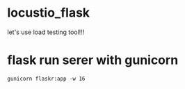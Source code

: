 # locustio_flask
let's use load testing tool!!!

# flask run serer with gunicorn 
```
gunicorn flaskr:app -w 16
```
